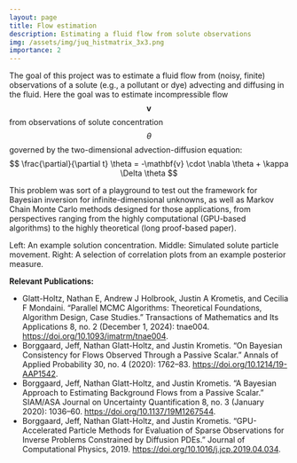```yaml
---
layout: page
title: Flow estimation
description: Estimating a fluid flow from solute observations
img: /assets/img/juq_histmatrix_3x3.png
importance: 2
---
```


The goal of this project was to estimate a fluid flow from (noisy, finite)
observations of a solute (e.g., a pollutant or dye) advecting and diffusing in
the fluid. Here the goal was to estimate incompressible flow $$\mathbf{v}$$
from observations of solute concentration $$\theta$$ governed by the
two-dimensional advection-diffusion equation: 
$$
\frac{\partial}{\partial t} \theta = -\mathbf{v} \cdot \nabla \theta + \kappa \Delta \theta
$$

This problem was sort of a playground to test out the framework for
Bayesian inversion for infinite-dimensional unknowns, as well as Markov Chain
Monte Carlo methods designed for those applications, from
perspectives ranging from the highly computational (GPU-based algorithms) to 
the highly theoretical (long proof-based paper).  

<div class="row">
    <div class="col-sm mt-3 mt-md-0">
        <img class="img-fluid rounded z-depth-1" src="{{ '/assets/img/juq_bigrun_003_0067.png' | relative_url }}" alt="" title="example image"/>
    </div>
    <div class="col-sm mt-3 mt-md-0">
        <img class="img-fluid rounded z-depth-1" src="{{ '/assets/img/jcp_particle2d_00098.png' | relative_url }}" alt="" title="example image"/>
    </div>
    <div class="col-sm mt-3 mt-md-0">
        <img class="img-fluid rounded z-depth-1" src="{{ '/assets/img/juq_histmatrix_3x3.png' | relative_url }}" alt="" title="example image"/>
    </div>
</div>
<div class="caption">
   Left: An example solution concentration. Middle: Simulated solute particle movement. Right: A selection of correlation plots from an example posterior measure.
</div>

<strong>Relevant Publications:</strong>
<ul>
<li>Glatt-Holtz, Nathan E, Andrew J Holbrook, Justin A Krometis, and Cecilia F Mondaini. “Parallel MCMC Algorithms: Theoretical Foundations, Algorithm Design, Case Studies.” Transactions of Mathematics and Its Applications 8, no. 2 (December 1, 2024): tnae004. <a href="https://doi.org/10.1093/imatrm/tnae004">https://doi.org/10.1093/imatrm/tnae004</a>.</li>
<li>Borggaard, Jeff, Nathan Glatt-Holtz, and Justin Krometis. “On Bayesian Consistency for Flows Observed Through a Passive Scalar.” Annals of Applied Probability 30, no. 4 (2020): 1762–83. <a href="https://doi.org/10.1214/19-AAP1542">https://doi.org/10.1214/19-AAP1542</a>.</li>
<li>Borggaard, Jeff, Nathan Glatt-Holtz, and Justin Krometis. “A Bayesian Approach to Estimating Background Flows from a Passive Scalar.” SIAM/ASA Journal on Uncertainty Quantification 8, no. 3 (January 2020): 1036–60. <a href="https://doi.org/10.1137/19M1267544">https://doi.org/10.1137/19M1267544</a>.</li>
<li>Borggaard, Jeff, Nathan Glatt-Holtz, and Justin Krometis. “GPU-Accelerated Particle Methods for Evaluation of Sparse Observations for Inverse Problems Constrained by Diffusion PDEs.” Journal of Computational Physics, 2019. <a href="https://doi.org/10.1016/j.jcp.2019.04.034">https://doi.org/10.1016/j.jcp.2019.04.034</a>.</li>
</ul>
